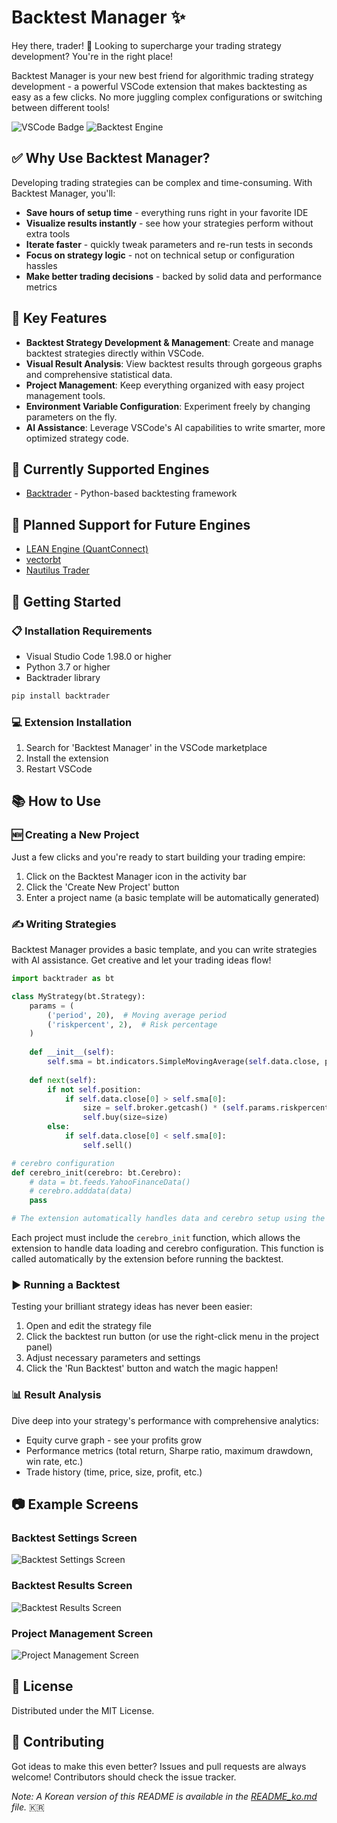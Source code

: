 # Backtest Manager ✨

Hey there, trader! 👋 Looking to supercharge your trading strategy development? You're in the right place!

Backtest Manager is your new best friend for algorithmic trading strategy development - a powerful VSCode extension that makes backtesting as easy as a few clicks. No more juggling complex configurations or switching between different tools!

![VSCode Badge](https://img.shields.io/badge/vscode-marketplace-blue)
![Backtest Engine](https://img.shields.io/badge/engine-backtrader-orange)

## ✅ Why Use Backtest Manager?

Developing trading strategies can be complex and time-consuming. With Backtest Manager, you'll:
- **Save hours of setup time** - everything runs right in your favorite IDE
- **Visualize results instantly** - see how your strategies perform without extra tools
- **Iterate faster** - quickly tweak parameters and re-run tests in seconds
- **Focus on strategy logic** - not on technical setup or configuration hassles
- **Make better trading decisions** - backed by solid data and performance metrics

## 🌟 Key Features

- **Backtest Strategy Development & Management**: Create and manage backtest strategies directly within VSCode.
- **Visual Result Analysis**: View backtest results through gorgeous graphs and comprehensive statistical data.
- **Project Management**: Keep everything organized with easy project management tools.
- **Environment Variable Configuration**: Experiment freely by changing parameters on the fly.
- **AI Assistance**: Leverage VSCode's AI capabilities to write smarter, more optimized strategy code.

## 🚀 Currently Supported Engines

- [Backtrader](https://www.backtrader.com/) - Python-based backtesting framework

## 🔮 Planned Support for Future Engines

- [LEAN Engine (QuantConnect)](https://www.quantconnect.com/)
- [vectorbt](https://vectorbt.dev/)
- [Nautilus Trader](https://nautilustrader.io/)

## 🚦 Getting Started

### 📋 Installation Requirements

- Visual Studio Code 1.98.0 or higher
- Python 3.7 or higher
- Backtrader library

```bash
pip install backtrader
```

### 💻 Extension Installation

1. Search for 'Backtest Manager' in the VSCode marketplace
2. Install the extension
3. Restart VSCode

## 📚 How to Use

### 🆕 Creating a New Project

Just a few clicks and you're ready to start building your trading empire:
1. Click on the Backtest Manager icon in the activity bar
2. Click the 'Create New Project' button
3. Enter a project name (a basic template will be automatically generated)

### ✍️ Writing Strategies

Backtest Manager provides a basic template, and you can write strategies with AI assistance. Get creative and let your trading ideas flow!

```python
import backtrader as bt

class MyStrategy(bt.Strategy):
    params = (
        ('period', 20),  # Moving average period
        ('riskpercent', 2),  # Risk percentage
    )
    
    def __init__(self):
        self.sma = bt.indicators.SimpleMovingAverage(self.data.close, period=self.params.period)
        
    def next(self):
        if not self.position:
            if self.data.close[0] > self.sma[0]:
                size = self.broker.getcash() * (self.params.riskpercent / 100) / self.data.close[0]
                self.buy(size=size)
        else:
            if self.data.close[0] < self.sma[0]:
                self.sell()

# cerebro configuration
def cerebro_init(cerebro: bt.Cerebro):
    # data = bt.feeds.YahooFinanceData()
    # cerebro.adddata(data)
    pass

# The extension automatically handles data and cerebro setup using the cerebro_init function
```

Each project must include the `cerebro_init` function, which allows the extension to handle data loading and cerebro configuration. This function is called automatically by the extension before running the backtest.

### ▶️ Running a Backtest

Testing your brilliant strategy ideas has never been easier:
1. Open and edit the strategy file
2. Click the backtest run button (or use the right-click menu in the project panel)
3. Adjust necessary parameters and settings
4. Click the 'Run Backtest' button and watch the magic happen!

### 📊 Result Analysis

Dive deep into your strategy's performance with comprehensive analytics:
- Equity curve graph - see your profits grow
- Performance metrics (total return, Sharpe ratio, maximum drawdown, win rate, etc.)
- Trade history (time, price, size, profit, etc.)

## 📷 Example Screens

### Backtest Settings Screen
![Backtest Settings Screen](placeholder_설정화면.png)

### Backtest Results Screen
![Backtest Results Screen](placeholder_결과화면.png)

### Project Management Screen
![Project Management Screen](placeholder_프로젝트화면.png)

## 📜 License

Distributed under the MIT License.

## 🤝 Contributing

Got ideas to make this even better? Issues and pull requests are always welcome! Contributors should check the issue tracker.

*Note: A Korean version of this README is available in the [README_ko.md](README_ko.md) file.* 🇰🇷
